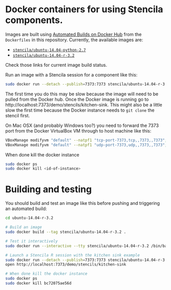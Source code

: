 # Docker containers for using Stencila components.

Images are built using [Automated Builds on Docker Hub](https://docs.docker.com/docker-hub/builds/) from the `Dockerfiles` in this repository. Currently, the available images are:

- [`stencila/ubuntu-14.04-python-2.7`](https://registry.hub.docker.com/u/stencila/ubuntu-14.04-python-2.7/)
- [`stencila/ubuntu-14.04-r-3.2`](https://registry.hub.docker.com/u/stencila/ubuntu-14.04-r-3.2/)

Check those links for current image build status. 

Run an image with a Stencila session for a component like this:

```sh
sudo docker run --detach --publish=7373:7373 stencila/ubuntu-14.04-r-3.2 stencila-r demo/stencils/kitchen-sink serve ...
```

The first time you do this may be slow because the image will need to be pulled from the Docker hub. Once the Docker image is running go to http://localhost:7373/demo/stencils/kitchen-sink. This might also be a little slow the first time because the Docker instance needs to `git clone` the stencil first.

On Mac OSX (and probably Windows too?) you need to forward the 7373 port from the Docker VirtualBox VM through to host machine like this:

```sh
VBoxManage modifyvm "default" --natpf1 "tcp-port-7373,tcp,,7373,,7373";
VBoxManage modifyvm "default" --natpf1 "udp-port-7373,udp,,7373,,7373";
```

When done kill the docker instance

```sh
sudo docker ps
sudo docker kill <id-of-instance>
```

# Building and testing

You should build and test an image like this before pushing and triggering an automated build:

```sh
cd ubuntu-14.04-r-3.2

# Build an image
sudo docker build --tag stencila/ubuntu-14.04-r-3.2 .

# Test it interactively
sudo docker run --interactive --tty stencila/ubuntu-14.04-r-3.2 /bin/bash

# Launch a Stencila R session with the kitchen sink example
sudo docker run --detach --publish=7373:7373 stencila/ubuntu-14.04-r-3.2 stencila-r demo/stencils/kitchen-sink serve ...
open http://localhost:7373/demo/stencils/kitchen-sink

# When done kill the docker instance
sudo docker ps
sudo docker kill bc72075ae56d
```
